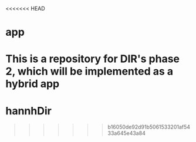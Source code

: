 <<<<<<< HEAD
# app
This is a repository for DIR's phase 2, which will be implemented as a hybrid app
=======
# hannhDir
>>>>>>> b16050de92d91b5061533201af5433a645e43a84
